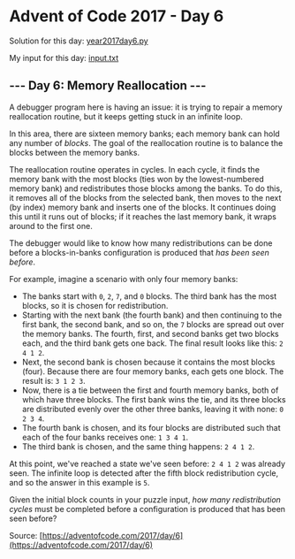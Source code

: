 # Advent of Code 2017 - Day 6

Solution for this day: [year2017day6.py](year2017day6.py)

My input for this day: [input.txt](input.txt)

## \--- Day 6: Memory Reallocation ---

A debugger program here is having an issue: it is trying to repair a memory
reallocation routine, but it keeps getting stuck in an infinite loop.

In this area, there are sixteen memory banks; each memory bank can hold any
number of _blocks_. The goal of the reallocation routine is to balance the
blocks between the memory banks.

The reallocation routine operates in cycles. In each cycle, it finds the
memory bank with the most blocks (ties won by the lowest-numbered memory bank)
and redistributes those blocks among the banks. To do this, it removes all of
the blocks from the selected bank, then moves to the next (by index) memory
bank and inserts one of the blocks. It continues doing this until it runs out
of blocks; if it reaches the last memory bank, it wraps around to the first
one.

The debugger would like to know how many redistributions can be done before a
blocks-in-banks configuration is produced that _has been seen before_.

For example, imagine a scenario with only four memory banks:

  * The banks start with `0`, `2`, `7`, and `0` blocks. The third bank has the most blocks, so it is chosen for redistribution.
  * Starting with the next bank (the fourth bank) and then continuing to the first bank, the second bank, and so on, the `7` blocks are spread out over the memory banks. The fourth, first, and second banks get two blocks each, and the third bank gets one back. The final result looks like this: `2 4 1 2`.
  * Next, the second bank is chosen because it contains the most blocks (four). Because there are four memory banks, each gets one block. The result is: `3 1 2 3`.
  * Now, there is a tie between the first and fourth memory banks, both of which have three blocks. The first bank wins the tie, and its three blocks are distributed evenly over the other three banks, leaving it with none: `0 2 3 4`.
  * The fourth bank is chosen, and its four blocks are distributed such that each of the four banks receives one: `1 3 4 1`.
  * The third bank is chosen, and the same thing happens: `2 4 1 2`.

At this point, we've reached a state we've seen before: `2 4 1 2` was already
seen. The infinite loop is detected after the fifth block redistribution
cycle, and so the answer in this example is `5`.

Given the initial block counts in your puzzle input, _how many redistribution
cycles_ must be completed before a configuration is produced that has been
seen before?



Source: [https://adventofcode.com/2017/day/6](https://adventofcode.com/2017/day/6)
